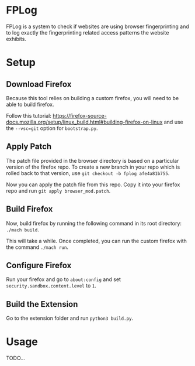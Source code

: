 # FPLog
FPLog is a system to check if websites are using browser fingerprinting and to log exactly the fingerprinting related access patterns the website exhibits.

# Setup
## Download Firefox
Because this tool relies on building a custom firefox, you will need to be able to build firefox.

Follow this tutorial: https://firefox-source-docs.mozilla.org/setup/linux_build.html#building-firefox-on-linux and use the `--vsc=git` option for `bootstrap.py`.

## Apply Patch
The patch file provided in the browser directory is based on a particular version of the firefox repo.
To create a new branch in your repo which is rolled back to that version, use `git checkout -b fplog afe4a81b755`.

Now you can apply the patch file from this repo. Copy it into your firefox repo and run `git apply browser_mod.patch`.

## Build Firefox
Now, build firefox by running the following command in its root directory: `./mach build`.

This will take a while. Once completed, you can run the custom firefox with the command `./mach run`.

## Configure Firefox
Run your firefox and go to `about:config` and set `security.sandbox.content.level` to `1`.

## Build the Extension
Go to the extension folder and run `python3 build.py`.

# Usage
TODO...

